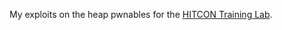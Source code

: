My exploits on the heap pwnables for the [HITCON Training Lab](https://github.com/scwuaptx/HITCON-Training).
